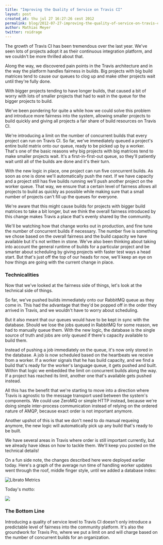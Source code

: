 ```yaml
---
title: "Improving the Quality of Service on Travis CI"
layout: post
created_at: thu jul 27 16:27:26 cest 2012
permalink: blog/2012-07-27-improving-the-quality-of-service-on-travis-ci
author: Mathias Meyer
twitter: roidrage
---
```

The growth of Travis CI has been tremendous over the last year. We've seen lots
of projects adopt it as their continuous integration platform, and we couldn't
be more thrilled about that.

Along the way, we discovered pain points in the Travis architecture and in the
way the platform handles fairness in builds. Big projects with big build
matrices tend to cause our queues to clog up and make other projects wait until
they're fully done.

With bigger projects tending to have longer builds, that caused a bit of worry
with lots of smaller projects that had to wait in the queue for the bigger
projects to build.

We've been pondering for quite a while how we could solve this problem and
introduce more fairness into the system, allowing smaller projects to build
quickly and giving all projects a fair share of build resources on Travis CI.

We're introducing a limit on the number of concurrent builds that every project
can run on Travis CI. So far, we've immediately queued a project's entire build
matrix onto our queue, ready to be picked up by a worker. That's one of the
basic reasons why big projects with big matrices tend to make smaller projects
wait. It's a first-in-first-out queue, so they'll patiently wait until all of
the builds are done and it's their turn.

With the new logic in place, one project can run five concurrent builds. As soon
as one is done we'll automatically push the next. If we have capacity and a
project still has five builds running we'll push another project on the worker
queue. That way, we ensure that a certain level of fairness allows all projects
to build as quickly as possible while making sure that a small number of
projects can't fill up the queues for everyone.

We're aware that this might cause builds for projects with bigger build matrices
to take a bit longer, but we think the overall fairness introduced by this
change makes Travis a place that's evenly shared by the community.

We'll be watching how that change works out in production, and fine tune the
number of concurrent builds if necessary. The number five is something we chose
based on the overall fairness and the build capacity we have available but it's
not written in stone. We've also been thinking about taking into account the
general runtime of builds for a particular project and be smarter about
scheduling by giving projects with faster test ways a head start. But that's
just off the top of our heads for now, we'll keep an eye on how things are going
with the current change in place.

### Technicalities

Now that we've looked at the fairness side of things, let's look at the
technical side of things.

So far, we've pushed builds immediately onto our RabbitMQ queue as they come in.
This had the advantage that they'd be popped off in the order they arrived in
Travis, and we wouldn't have to worry about scheduling.

But it also meant that our queues would have to be kept in sync with the
database. Should we lose the jobs queued in RabbitMQ for some reason, we had to
manually queue them. With the new logic, the database is the single source of
truth and jobs are only queued if there's capacity available to build them.

Instead of pushing a job immediately on the queue, it's now only stored in the
database. A job is now scheduled based on the heartbeats we receive from a
worker. If a worker signals that he has build capacity, and we find a build
that's ready for the worker's language queue, it gets pushed and built. Within
that logic we embedded the limit on concurrent builds along the way. If a
project has reached its limit, another one that's available gets pushed instead.

All this has the benefit that we're starting to move into a direction where
Travis is agnostic to the message transport used between the system's
components. We could use ZeroMQ or simple HTTP instead, because we're doing
simple inter-process communication instead of relying on the ordered nature of
AMQP, because exact order is not important anymore.

Another upshot of this is that we don't need to do manual requeing anymore,
the new logic will automatically pick up any build that's ready to be built.

We have several areas in Travis where order is still important currently, but we
already have ideas on how to tackle them. We'll keep you posted on the technical
details!

On a fun side note, the changes described here were deployed earlier today.
Here's a graph of the average run time of handling worker updates went through
the roof, middle finger style, until we added a database index:

![Librato Metrics](http://s3itch.paperplanes.de/Metric_%E2%80%93_Librato_Metrics-20120727-163033.png)

Today's motto:

![](http://i.imgur.com/X9sEI.jpg)

### The Bottom Line

Introducing a quality of service level to Travis CI doesn't only introduce a
predictable level of fairness into the community platform. It's also the
groundwork for Travis Pro, where we put a limit on and will charge based on the
number of concurrent builds for an organization.
